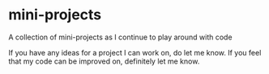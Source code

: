 # mini-projects
A collection of mini-projects as I continue to play around with code

If you have any ideas for a project I can work on, do let me know.
If you feel that my code can be improved on, definitely let me know.
